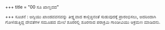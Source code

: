 +++
title = "00 ಸೂ ಖಾಣ್ಡವದ"

+++
ಸೂಚನೆ : ಅಗ್ನಿಯು ಖಾಂಡವವನವನ್ನು ತೀಕ್ಷ್ಣವಾದ ಕಾಳ್ಗಿಚ್ಚಿನಂತೆ ಸುಡುವುದಕ್ಕೆ ಪ್ರಾರಂಭಿಸಲು, ಅದರಿಂದಾಗಿ ಗೋಳಿಡುತ್ತಿದ್ದ ದೇವತೆಗಳ ಸಮೂಹದ ಮೇಲೆ  ಶೂರರಲ್ಲಿ ಶೂರನಾದ ಪರಾಕ್ರಮಿ ಗಾಂಡೀವಿಯು   ಆಕ್ರಮಣ ಮಾಡಿದನು.